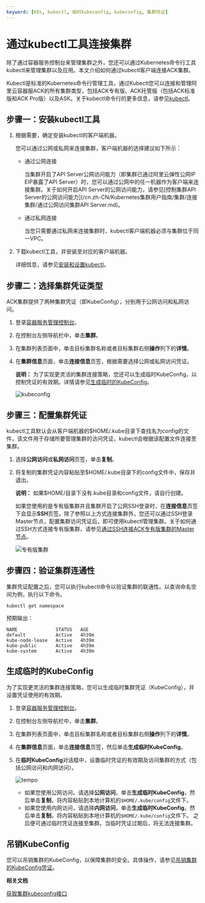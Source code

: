 ```yaml
---
keyword: [K8s, kubectl, 临时kubeconfig, kubeconfig, 集群凭证]
---
```


# 通过kubectl工具连接集群

除了通过容器服务控制台来管理集群之外，您还可以通过Kubernetes命令行工具kubectl来管理集群以及应用。本文介绍如何通过kubectl客户端连接ACK集群。

Kubectl是标准的Kubernetes命令行管理工具，通过Kubectl您可以连接和管理阿里云容器服ACK的所有集群类型，包括ACK专有版、ACK托管版（包括ACK标准版和ACK Pro版）以及ASK。关于kubectl命令行的更多信息，请参见[kubectl](https://kubernetes.io/docs/user-guide/kubectl/)。

## 步骤一：安装kubectl工具

1.  根据需要，确定安装kubectl的客户端机器。

    您可以通过公网或私网来连接集群，客户端机器的选择建议如下所示：

    -   通过公网连接

        当集群开启了API Server公网访问能力（即集群已通过阿里云弹性公网IP EIP暴露了API Server）时，您可以通过公网中的任一机器作为客户端来连接集群。关于如何开启API Server的公网访问能力，请参见[控制集群API Server的公网访问能力](/cn.zh-CN/Kubernetes集群用户指南/集群/连接集群/通过公网访问集群API Server.md)。

    -   通过私网连接

        当您只需要通过私网来连接集群时，kubectl客户端机器必须与集群位于同一VPC。

2.  下载kubectl工具，并安装至对应的客户端机器。

    详细信息，请参见[安装和设置kubectl](https://kubernetes.io/docs/tasks/kubectl/install/)。


## 步骤二：选择集群凭证类型

ACK集群提供了两种集群凭证（即KubeConfig），分别用于公网访问和私网访问。

1.  登录[容器服务管理控制台](https://cs.console.aliyun.com)。

2.  在控制台左侧导航栏中，单击**集群**。

3.  在集群列表页面中，单击目标集群名称或者目标集群右侧**操作**列下的**详情**。

4.  在**集群信息**页面，单击**连接信息**页签，根据需要选择公网或私网访问凭证。

    **说明：** 为了实现更灵活的集群连接策略，您还可以生成临时KubeConfig，以控制凭证的有效期。详情请参见[生成临时的KubeConfig](#section_4ps_hwr_03y)。

    ![kubeconfig](https://help-static-aliyun-doc.aliyuncs.com/assets/img/zh-CN/6785959161/p269156.png)


## 步骤三：配置集群凭证

kubectl工具默认会从客户端机器的$HOME/.kube目录下查找名为config的文件，该文件用于存储所要管理集群的访问凭证，kubectl会根据该配置文件连接至集群。

1.  选择**公网访问**或**私网访问**页签，单击**复制**。

2.  将复制的集群凭证内容粘贴至$HOME/.kube目录下的config文件中，保存并退出。

    **说明：** 如果$HOME/目录下没有.kube目录和config文件，请自行创建。

    如果您使用的是专有版集群并且集群开启了公网SSH登录时，在**连接信息**页签下会显示**SSH**页签。除了参照以上方式连接集群外，您还可以通过SSH登录Master节点，配置集群访问凭证后，即可使用kubectl管理集群。关于如何通过SSH方式连接专有版集群，请参见[通过SSH连接ACK专有版集群的Master节点](/cn.zh-CN/Kubernetes集群用户指南/集群/连接集群/通过SSH访问Kubernetes集群.md)。

    ![专有版集群](https://help-static-aliyun-doc.aliyuncs.com/assets/img/zh-CN/2642318261/p301443.png)


## 步骤四：验证集群连通性

集群凭证配置之后，您可以执行kubectl命令以验证集群的联通性。以查询命名空间为例，执行以下命令。

```
kubectl get namespace
```

预期输出：

```
NAME              STATUS   AGE
default           Active   4h39m
kube-node-lease   Active   4h39m
kube-public       Active   4h39m
kube-system       Active   4h39m
```

## 生成临时的KubeConfig

为了实现更灵活的集群连接策略，您可以生成临时集群凭证（KubeConfig），并设置凭证使用的有效期。

1.  登录[容器服务管理控制台](https://cs.console.aliyun.com)。

2.  在控制台左侧导航栏中，单击**集群**。

3.  在集群列表页面中，单击目标集群名称或者目标集群右侧**操作**列下的**详情**。

4.  在**集群信息**页面，单击**连接信息**页签，然后单击**生成临时KubeConfig**。

5.  在**临时KubeConfig**对话框中，设置临时凭证的有效期及访问集群的方式（包括公网访问和内网访问）。

    ![tempo](https://help-static-aliyun-doc.aliyuncs.com/assets/img/zh-CN/6785959161/p269169.png)

    -   如果您使用公网访问，请选择**公网访问**，单击**生成临时KubeConfig**，然后单击**复制**，将内容粘贴到本地计算机的`$HOME/.kube/config`文件下。
    -   如果您使用内网访问，请选择**内网访问**，单击**生成临时KubeConfig**，然后单击**复制**，将内容粘贴到本地计算机的`$HOME/.kube/config`文件下。
    之后便可通过临时凭证连接至集群。当临时凭证过期后，将无法连接集群。


## 吊销KubeConfig

您可以吊销集群的KubeConfig，以保障集群的安全。具体操作，请参见[吊销集群的KubeConfig凭证](/cn.zh-CN/Kubernetes集群用户指南/集群/连接集群/吊销集群的KubeConfig凭证.md)。

**相关文档**  


[获取集群kubeconfig接口](/cn.zh-CN/API参考/集群/获取集群kubeconfig接口.md)

